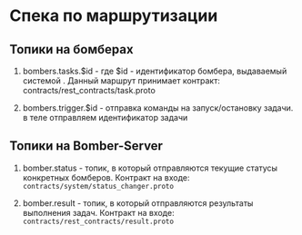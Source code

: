 # Спека по маршрутизации

## Топики на бомберах

1. bombers.tasks.$id - где $id - идентификатор бомбера, выдаваемый системой . Данный маршрут принимает контракт: contracts/rest_contracts/task.proto

2. bombers.trigger.$id - отправка команды на запуск/остановку задачи. в теле отправляем идентификатор задачи

## Топики на Bomber-Server

1. bomber.status - топик, в который отправляются текущие статусы конкретных бомберов. Контракт на входе: `contracts/system/status_changer.proto`

2. bomber.result - топик, в который отправляются результаты выполнения задач. Контракт на входе: `contracts/rest_contracts/result.proto`
